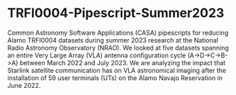 # TRFI0004-Pipescript-Summer2023
Common Astronomy Software Applications (CASA) pipescripts for reducing Alamo TRFI0004 datasets during summer 2023 research at the National Radio Astronomy Observatory (NRAO). We looked at five datasets spanning an entire Very Large Array (VLA) antenna configuration cycle (A->D->C->B->A) between March 2022 and July 2023. We are analyzing the impact that Starlink satellite communication has on VLA astronomical imaging after the installation of 59 user terminals (UTs) on the Alamo Navajo Reservation in June 2022.
